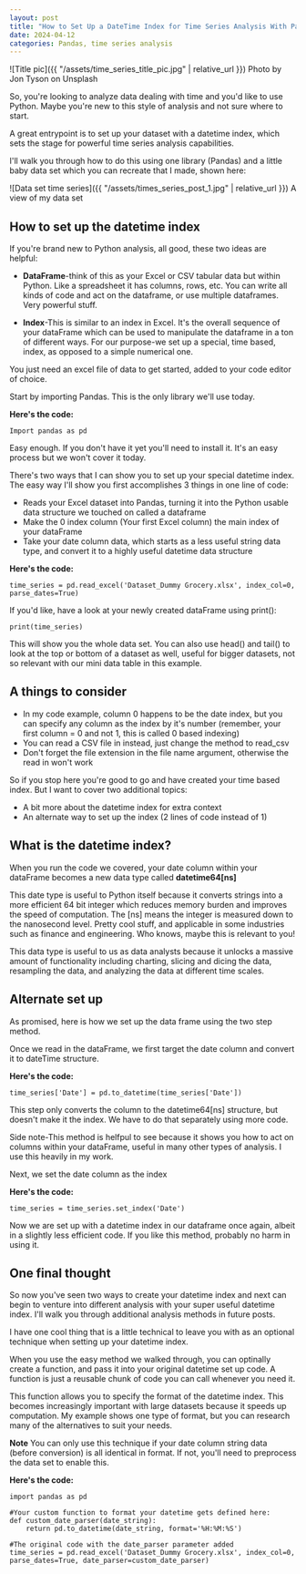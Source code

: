 ```yaml
---
layout: post
title: "How to Set Up a DateTime Index for Time Series Analysis With Pandas"
date: 2024-04-12
categories: Pandas, time series analysis
---
```


![Title pic]({{ "/assets/time_series_title_pic.jpg" | relative_url }}) Photo by Jon Tyson on Unsplash

So, you're looking to analyze data dealing with time and you'd like to use Python. Maybe you're new to this style of analysis and not sure where to start. 

A great entrypoint is to set up your dataset with a datetime index, which sets the stage for powerful time series analysis capabilities. 

I'll walk you through how to do this using one library (Pandas) and a little baby data set which you can recreate that I made, shown here:

![Data set time series]({{ "/assets/times_series_post_1.jpg" | relative_url }}) A view of my data set

## How to set up the datetime index

If you're brand new to Python analysis, all good, these two ideas are helpful:

- **DataFrame**-think of this as your Excel or CSV tabular data but within Python. Like a spreadsheet it has columns, rows, etc. You can write all kinds of code and act on the dataframe, or use multiple dataframes. Very powerful stuff. 

- **Index**-This is similar to an index in Excel. It's the overall sequence of your dataFrame which can be used to manipulate the dataframe in a ton of different ways. For our purpose-we set up a special, time based, index, as opposed to a simple numerical one. 

You just need an excel file of data to get started, added to your code editor of choice.

Start by importing Pandas. This is the only library we'll use today.

**Here's the code:**

```
Import pandas as pd

```
Easy enough. If you don't have it yet you'll need to install it. It's an easy process but we won't cover it today.

There's two ways that I can show you to set up your special datetime index. The easy way I'll show you first accomplishes 3 things in one line of code:

- Reads your Excel dataset into Pandas, turning it into the Python usable data structure we touched on called a dataframe
- Make the 0 index column (Your first Excel column) the main index of your dataFrame
- Take your date column data, which starts as a less useful string data type, and convert it to a highly useful datetime data structure

**Here's the code:**

```
time_series = pd.read_excel('Dataset_Dummy Grocery.xlsx', index_col=0, parse_dates=True)
```

If you'd like, have a look at your newly created dataFrame using print():

```
print(time_series)

```
This will show you the whole data set. You can also use head() and tail() to look at the top or bottom of a dataset as well, useful for bigger datasets, not so relevant with our mini data table in this example. 


## A things to consider 

- In my code example, column 0 happens to be the date index, but you can specify any column as the index by it's number (remember, your first column = 0 and not 1, this is called 0 based indexing)
- You can read a CSV file in instead, just change the method to read_csv 
- Don't forget the file extension in the file name argument, otherwise the read in won't work


So if you stop here you're good to go and have created your time based index. But I want to cover two additional topics:

- A bit more about the datetime index for extra context
- An alternate way to set up the index (2 lines of code instead of 1)

## What is the datetime index? 

When you run the code we covered, your date column within your dataFrame becomes a new data type called **datetime64[ns]**

This date type is useful to Python itself because it converts strings into a more efficient 64 bit integer which reduces memory burden and improves the speed of computation. The [ns] means the integer is measured down to the nanosecond level. Pretty cool stuff, and applicable in some industries such as finance and engineering. Who knows, maybe this is relevant to you! 

This data type is useful to us as data analysts because it unlocks a massive amount of functionality including charting, slicing and dicing the data, resampling the data, and analyzing the data at different time scales. 

## Alternate set up

As promised, here is how we set up the data frame using the two step method.

Once we read in the dataFrame, we first target the date column and convert it to dateTime structure. 

**Here's the code:**

```
time_series['Date'] = pd.to_datetime(time_series['Date'])

```
This step only converts the column to the datetime64[ns] structure, but doesn't make it the index. We have to do that separately using more code. 

Side note-This method is helfpul to see because it shows you how to act on columns within your dataFrame, useful in many other types of analysis. I use this heavily in my work. 


Next, we set the date column as the index

**Here's the code:**

```
time_series = time_series.set_index('Date')
```
Now we are set up with a datetime index in our dataframe once again, albeit in a slightly less efficient code. If you like this method, probably no harm in using it.


## One final thought

So now you've seen two ways to create your datetime index and next can begin to venture into different analysis with your super useful datetime index. I'll walk you through additional analysis methods in future posts.


I have one cool thing that is a little technical to leave you with as an optional technique when setting up your datetime index.

When you use the easy method we walked through, you can optinally create a function, and pass it into your original datetime set up code. A function is just a reusable chunk of code you can call whenever you need it. 

This function allows you to specify the format of the datetime index. This becomes increasingly important with large datasets because it speeds up computation. My example shows one type of format, but you can research many of the alternatives to suit your needs. 

**Note** You can only use this technique if your date column string data (before conversion) is all identical in format. If not, you'll need to preprocess the data set to enable this. 

**Here's the code:**

```
import pandas as pd

#Your custom function to format your datetime gets defined here:
def custom_date_parser(date_string):
    return pd.to_datetime(date_string, format='%H:%M:%S')

#The original code with the date_parser parameter added
time_series = pd.read_excel('Dataset_Dummy Grocery.xlsx', index_col=0, parse_dates=True, date_parser=custom_date_parser)
```
